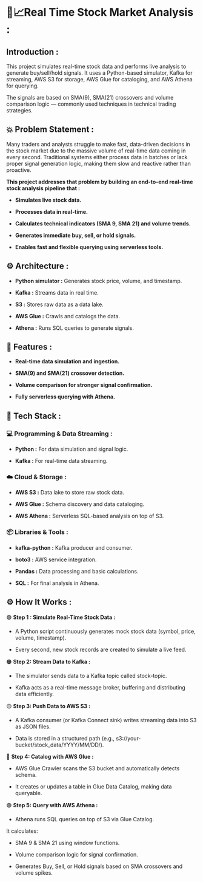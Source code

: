 #  🚀📈**Real Time Stock Market Analysis :**

## **Introduction :**

This project simulates real-time stock data and performs live analysis to generate buy/sell/hold signals. It uses a Python-based simulator, Kafka for streaming, AWS S3 for storage, AWS Glue for cataloging, and AWS Athena for querying.

The signals are based on SMA(9), SMA(21) crossovers and volume comparison logic — commonly used techniques in technical trading strategies.


## **💥 Problem Statement :**
Many traders and analysts struggle to make fast, data-driven decisions in the stock market due to the massive volume of real-time data coming in every second. Traditional systems either process data in batches or lack proper signal generation logic, making them slow and reactive rather than proactive.

**This project addresses that problem by building an end-to-end real-time stock analysis pipeline that :**

 - **Simulates live stock data.**

 - **Processes data in real-time.**

 - **Calculates technical indicators (SMA 9, SMA 21) and volume trends.**

 - **Generates immediate buy, sell, or hold signals.**

 - **Enables fast and flexible querying using serverless tools.**

 ## **⚙️ Architecture :**

  - **Python simulator :** Generates stock price, volume, and timestamp.

  - **Kafka :** Streams data in real time.

  - **S3 :** Stores raw data as a data lake.

  - **AWS Glue :** Crawls and catalogs the data.

  - **Athena :** Runs SQL queries to generate signals.

## **🚩 Features :**

  - **Real-time data simulation and ingestion.**


  - **SMA(9) and SMA(21) crossover detection.**


  - **Volume comparison for stronger signal confirmation.**


  - **Fully serverless querying with Athena.**

## **🧰 Tech Stack :**
  
###  **💻 Programming & Data Streaming :**

   - **Python :** For data simulation and signal logic.

   - **Kafka :** For real-time data streaming.


 ### **☁️ Cloud & Storage :**

   - **AWS S3 :** Data lake to store raw stock data.

   - **AWS Glue :** Schema discovery and data cataloging.

   - **AWS Athena :** Serverless SQL-based analysis on top of S3.


  ### **📦 Libraries & Tools :**

   - **kafka-python :** Kafka producer and consumer.

   - **boto3 :** AWS service integration.

   - **Pandas :** Data processing and basic calculations.

   - **SQL :** For final analysis in Athena.




## **⚙️ How It Works :**

  🟢 **Step 1 : Simulate Real-Time Stock Data :**
   - A Python script continuously generates mock stock data (symbol, price, volume, timestamp).

   - Every second, new stock records are created to simulate a live feed.

🟠 **Step 2: Stream Data to Kafka :**

   - The simulator sends data to a Kafka topic called stock-topic.

   - Kafka acts as a real-time message broker, buffering and distributing data efficiently.

🟡 **Step 3: Push Data to AWS S3 :**

   - A Kafka consumer (or Kafka Connect sink) writes streaming data into S3 as JSON files.

   - Data is stored in a structured path (e.g., s3://your-bucket/stock_data/YYYY/MM/DD/).

🔵 **Step 4: Catalog with AWS Glue :**

   - AWS Glue Crawler scans the S3 bucket and automatically detects schema.

   - It creates or updates a table in Glue Data Catalog, making data queryable.

🟣 **Step 5: Query with AWS Athena :**

   - Athena runs SQL queries on top of S3 via Glue Catalog.

   It calculates:

   - SMA 9 & SMA 21 using window functions.

   - Volume comparison logic for signal confirmation.

   - Generates Buy, Sell, or Hold signals based on SMA crossovers and volume spikes.






    

